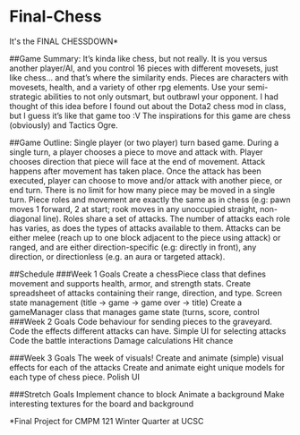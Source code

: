 # Final-Chess
It's the FINAL CHESSDOWN*

##Game Summary: 
It’s kinda like chess, but not really. It is you versus another player/AI, and you control 16 pieces with different movesets, just like chess… and that’s where the similarity ends. Pieces are characters with movesets, health, and a variety of other rpg elements. Use your semi-strategic abilities to not only outsmart, but outbrawl your opponent. I had thought of this idea before I found out about the Dota2 chess mod in class, but I guess it’s like that game too :V 
The inspirations for this game are chess (obviously) and Tactics Ogre.

##Game Outline: 
Single player (or two player) turn based game. During a single turn, a player chooses a piece to move and attack with. Player chooses direction that piece will face at the end of movement. Attack happens after movement has taken place. Once the attack has been executed, player can choose to move and/or attack with another piece, or end turn. There is no limit for how many piece may be moved in a single turn.
Piece roles and movement are exactly the same as in chess (e.g: pawn moves 1 forward, 2 at start; rook moves in any unoccupied straight, non-diagonal line). Roles share a set of attacks. The number of attacks each role has varies, as does the types of attacks available to them. Attacks can be either melee (reach up to one block adjacent to the piece using attack) or ranged, and are either direction-specific (e.g: directly in front), any direction, or directionless (e.g. an aura or targeted attack).

##Schedule
###Week 1 Goals
Create a chessPiece class that defines movement and supports health, armor, and strength stats.
Create spreadsheet of attacks containing their range, direction, and type.
Screen state management (title -> game -> game over -> title)
Create a gameManager class that manages game state (turns, score, control
###Week 2 Goals
Code behaviour for sending pieces to the graveyard.
Code the effects different attacks can have.
Simple UI for selecting attacks
Code the battle interactions
Damage calculations
Hit chance

###Week 3 Goals
The week of visuals!
Create and animate (simple) visual effects for each of the attacks
Create and animate eight unique models for each type of chess piece.
Polish UI

###Stretch Goals
Implement chance to block
Animate a background
Make interesting textures for the board and background










*Final Project for CMPM 121 Winter Quarter at UCSC
